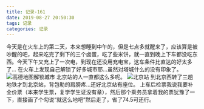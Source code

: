 ```yaml
---
title: 记录-161
date: 2019-08-27 20:50:30
tags: 记录
categories: 记录
---
```

今天是在火车上的第二天，本来想睡到中午的，但是七点多就醒来了，应该算是被吵醒的吧，起来吃完了剩下的三个卤蛋，吃了些米饼，就一直到晚上下车都没吃东西。今天下午又充上了一次电，到现在还没用充电宝，这车条件比直达的好太多了...
在火车上发现自己解锁了好多城市耶...虽然对塔城什么的没有印象了。
![高德地图解锁城市](/img/记录161-1.jpg)
北京站的人一直都这么多呢。
![北京站](/img/记录161-2.jpg)
到北京西转了三趟地铁才到北京站，背包勒的肩膀疼...还好北京站有座位。
上车后检票我说我要补全价票（本来学生票，复学学生证没有章），然后那个乘务员拿着我的票犹豫了一下，直接画了个勾说“就这么地吧”然后走了，省了74.5可还行。
